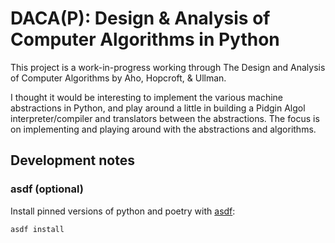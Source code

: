 # DACA(P): Design & Analysis of Computer Algorithms in Python

This project is a work-in-progress working through The Design and Analysis of
Computer Algorithms by Aho, Hopcroft, & Ullman.

I thought it would be interesting to implement the various machine abstractions
in Python, and play around a little in building a Pidgin Algol
interpreter/compiler and translators between the abstractions. The focus is on
implementing and playing around with the abstractions and algorithms.

## Development notes

### asdf (optional)

Install pinned versions of python and poetry with
[asdf](https://asdf-vm.com/):

    asdf install
